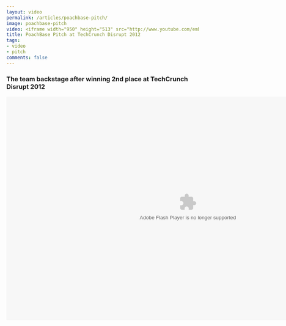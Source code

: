 ```yaml
---
layout: video
permalink: /articles/poachbase-pitch/
image: poachbase-pitch
video: <iframe width="950" height="513" src="http://www.youtube.com/embed/dKhBwHX96-Q?wmode=opaque" frameborder="0" allowfullscreen></iframe>
title: PoachBase Pitch at TechCrunch Disrupt 2012
tags:
- video
- pitch
comments: false
---
```


<!-- <div class="hero">{% image posts/poachbase-pitch/hero.png %}</div> -->

<!-- <a href="/projects/poachbase">PoachBase</a> (TechCrunch Disrupt 2012) -->

<h3>The team backstage after winning 2nd place at TechCrunch Disrupt 2012</h3>
<object width='950' height='585' id='FiveminPlayer' classid='clsid:d27cdb6e-ae6d-11cf-96b8-444553540000'>
  <param name='allowfullscreen' value='true'/>
  <param name='allowScriptAccess' value='always'/>
  <param name='movie' value='http://embed.5min.com/517373352/'/>
  <param name='wmode' value='opaque' />
  <embed name='FiveminPlayer' src='http://embed.5min.com/517373352/' type='application/x-shockwave-flash' width='950' height='585' allowfullscreen='true' allowScriptAccess='always' wmode='opaque'></embed>
</object>
